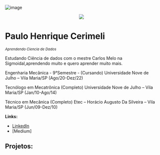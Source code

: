 ![image](https://user-images.githubusercontent.com/48536372/161395198-9acbbd50-1c5e-47f6-8373-a043ce5c1c33.png)




<p align="center">
  <img src="banner.png" >
</p>

# Paulo Henrique Cerimeli
<sub>*Aprendendo Ciencia de Dados*</sub>

Estudando Ciência de dados com o mestre Carlos Melo na Sigmoidal,aprendendo muito e quero aprender muito mais.

Engenharia Mecânica - 9°Semestre - (Cursando) 
Universidade Nove de Julho – Vila Maria/SP (Ago/20-Dez/22) 

Tecnólogo em Mecatrônica (Completo) 
Universidade Nove de Julho – Vila Maria/SP (Jan/10-Ago/14) 

Técnico em Mecânica (Completo) 
Etec – Horácio Augusto Da Silveira – Vila Maria/SP (Jun/09-Dez/10)


**Links:**
* [LinkedIn](https://www.linkedin.com/in/pcerimeli/)
* [Medium]


## Projetos:
